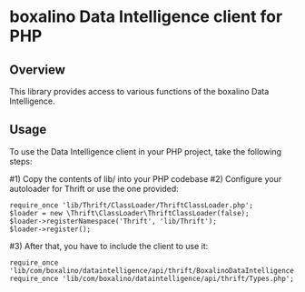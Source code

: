 boxalino Data Intelligence client for PHP
=========================================

Overview
--------

This library provides access to various functions of the boxalino Data Intelligence.

Usage
-----

To use the Data Intelligence client in your PHP project, take the following steps:

#1) Copy the contents of lib/ into your PHP codebase
#2) Configure your autoloader for Thrift or use the one provided:

    require_once 'lib/Thrift/ClassLoader/ThriftClassLoader.php';
    $loader = new \Thrift\ClassLoader\ThriftClassLoader(false);
    $loader->registerNamespace('Thrift', 'lib/Thrift');
    $loader->register();

#3) After that, you have to include the client to use it:

    require_once 'lib/com/boxalino/dataintelligence/api/thrift/BoxalinoDataIntelligence.php';
    require_once 'lib/com/boxalino/dataintelligence/api/thrift/Types.php';

